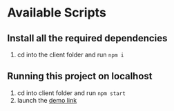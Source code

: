 # Available Scripts

## Install all the required dependencies

1. cd into the client folder and run `npm i`

## Running this project on localhost

1. cd into client folder and run `npm start`
2. launch the [demo link](https://fengdenny.github.io/csc642participaid/#/)
